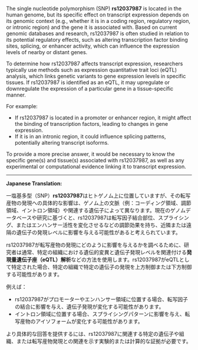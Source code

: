 The single nucleotide polymorphism (SNP) **rs12037987** is located in the human genome, but its specific effect on transcript expression depends on its genomic context (e.g., whether it is in a coding region, regulatory region, or intronic region) and the gene it is associated with. Based on current genomic databases and research, rs12037987 is often studied in relation to its potential regulatory effects, such as altering transcription factor binding sites, splicing, or enhancer activity, which can influence the expression levels of nearby or distant genes.

To determine how rs12037987 affects transcript expression, researchers typically use methods such as expression quantitative trait loci (eQTL) analysis, which links genetic variants to gene expression levels in specific tissues. If rs12037987 is identified as an eQTL, it may upregulate or downregulate the expression of a particular gene in a tissue-specific manner.

For example:
- If rs12037987 is located in a promoter or enhancer region, it might affect the binding of transcription factors, leading to changes in gene expression.
- If it is in an intronic region, it could influence splicing patterns, potentially altering transcript isoforms.

To provide a more precise answer, it would be necessary to know the specific gene(s) and tissue(s) associated with rs12037987, as well as any experimental or computational evidence linking it to transcript expression.

---

**Japanese Translation:**

一塩基多型（SNP）**rs12037987**はヒトゲノム上に位置していますが、その転写産物の発現への具体的な影響は、ゲノム上の文脈（例：コーディング領域、調節領域、イントロン領域）や関連する遺伝子によって異なります。現在のゲノムデータベースや研究に基づくと、rs12037987は転写因子結合部位、スプライシング、またはエンハンサー活性を変化させるなどの調節効果を持ち、近隣または遠隔の遺伝子の発現レベルに影響を与える可能性があると考えられています。

rs12037987が転写産物の発現にどのように影響を与えるかを調べるために、研究者は通常、特定の組織における遺伝的変異と遺伝子発現レベルを関連付ける**発現量遺伝子座（eQTL）解析**などの方法を使用します。rs12037987がeQTLとして特定された場合、特定の組織で特定の遺伝子の発現を上方制御または下方制御する可能性があります。

例えば：
- rs12037987がプロモーターやエンハンサー領域に位置する場合、転写因子の結合に影響を与え、遺伝子発現が変化する可能性があります。
- イントロン領域に位置する場合、スプライシングパターンに影響を与え、転写産物のアイソフォームが変化する可能性があります。

より具体的な回答を提供するには、rs12037987に関連する特定の遺伝子や組織、または転写産物発現との関連を示す実験的または計算的な証拠が必要です。